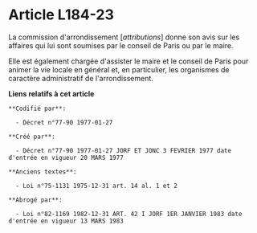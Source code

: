 # Article L184-23

La commission d'arrondissement [*attributions*] donne son avis sur les affaires qui lui sont soumises par le conseil de Paris
ou par le maire.

Elle est également chargée d'assister le maire et le conseil de Paris pour animer la vie locale en général et, en
particulier, les organismes de caractère administratif de l'arrondissement.

**Liens relatifs à cet article**

	**Codifié par**:

	  - Décret n°77-90 1977-01-27

	**Créé par**:

	  - Décret n°77-90 1977-01-27 JORF ET JONC 3 FEVRIER 1977 date d'entrée en vigueur 20 MARS 1977

	**Anciens textes**:

	  - Loi n°75-1131 1975-12-31 art. 14 al. 1 et 2

	**Abrogé par**:

	  - Loi n°82-1169 1982-12-31 ART. 42 I JORF 1ER JANVIER 1983 date d'entrée en vigueur 13 MARS 1983
